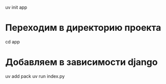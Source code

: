 uv init app

# Переходим в директорию проекта

cd app

# Добавляем в зависимости django

uv add pack
uv run index.py
